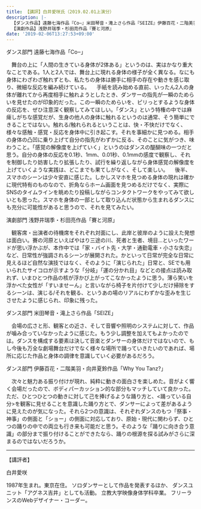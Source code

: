 ```yaml
---
title: 【講評】白井愛咲氏（2019.02.01上演分）
description: |-
  【ダンス作品】遠藤七海作品『Co‒』米田琴音・滝上さら作品『SEIZE』伊藤百花・二階美羽・向井夏鈴作品『Why You Tanz?』
  【演劇作品】浅野井瑞季・杉田亮作品『賽と河原』
date: '2019-02-06T13:27:53+09:00'
---
```

ダンス部門 遠藤七海作品「Co‒」

　舞台の上に「人間の生きている身体が2体ある」というのは、実はかなり重大なことである。1人と2人では、舞台上に現れる身体の様子が全く異なる。なにも身体にわざわざ触れずとも、私たちの身体は勝手に相手の存在や動きを感じ取り、微細な反応を編み続けている。
　手紙を読み始める直前、いったん2人の身体が離れてから再度相手に触れようとしたとき、ダンサーの指先が一瞬のためらいを見せたのが印象的だった。この一瞬のためらいを、ピリっとするような身体の反応を、ぜひ注意深く観察してみてほしい。「ダンス」という特権の中では麻痺しがちな感覚だが、生身の他人の身体に触れるというのは通常、そう簡単にできることではない。触れる/触れられるということは、快・不快だけでなく、様々な感触・感覚・反応を身体中に引き起こす。それを事細かに見つめる。相手の身体の凸凹に乗り上げて自分の指先がわずかに反る、そのことに気がつき、味わうこと。「感覚の解像度を上げていく」というのはダンスの醍醐味の一つだと思う。自分の身体の反応を0.1秒、1mm、0.01秒、0.1mmの感度で観察し、それを制御したり妨害したり拡張したり、試行を繰り返しながら身体感覚の解像度を上げていくような実践は、どこまでも果てしがなく、そして楽しい。
　後半、スマホのシーンは少々安直に感じた。しかしスマホを見つめる身体の現れは確かに現代特有のものなので、折角ならホーム画面を見つめるだけでなく、実際にSNSのタイムラインを眺めたり投稿しながらコンタクトワークをやってみて欲しいとも思った。スマホを身体の一部として取り込んだ状態から生まれるダンスにも充分に可能性があると思うので、それを見てみたい。

演劇部門 浅野井瑞季・杉田亮作品「賽と河原」

　観客席・出演者の待機席をそれぞれ対面にし、此岸と彼岸のように設えた発想は面白い。賽の河原といえばやはり三途の川、死者と生者、境目...といったワードが思い浮かぶが、本作中では「家・バイト先・大学・通勤電車・小さな失恋」など、日常性が強調されるシーンが展開された。かといって日常が完全な日常に見えるほど自然な演技ではなく、そのように「演じられた」日常と、SEでも用いられたサイコロが示すような「分岐」「運の分かれ目」などとの接点は読み取れず、いまひとつ作品の核が浮かび上がってこなかったように思う。薄ら笑いを浮かべた女性が「すいませーん」と言いながら椅子を片付けて少しだけ掃除をするシーンは、演じる/それを観る、というあの場のリアルにわずかな歪みを生じさせたように感じられ、印象に残った。

ダンス部門 米田琴音・滝上さら作品「SEIZE」

　会場の広さと形、観客との近さ、そして音響や照明のシステムに対して、作品が噛み合っていなかったように感じた。もう少し調整を加えてもよかったのでは。ダンスを構成する要素は決して音楽とダンサーの身体だけではないので、もし今後も万全な劇場舞台だけでなく様々な場所で踊っていきたいのであれば、場所に応じた作品と身体の調律を意識していく必要があるだろう。

ダンス部門 伊藤百花・二階美羽・向井夏鈴作品「Why You Tanz?」

　次々と魅力ある振り付けが現れ、純粋に動きの面白さを楽しめた。音がよく響く会場だったので、ボディパーカッション的な部分もマッチしていて良かった。ただ、ひとつひとつの動きに対して己を捧げるような踊り方と、<踊っている自分>を観客に見せることを意識した踊り方とで、ダンサーによって差があるように見えたのが気になった。それら2つの意識は、それぞれダンスのもつ「祭事・神事」の側面と「ショー」の側面に対応しており、原始・現代に関わらず、ひとつの踊りの中での両立も行き来も可能だと思う。そのような「踊りに向き合う意識」の部分まで振り付けることができたなら、踊りの根源を探る試みがさらに深まるのではないだろうか。

----------------------------------------------------------------
【講評者】

白井愛咲

1987年生まれ。東京在住。
ソロダンサーとして作品を発表するほか、
ダンスユニット「アグネス吉井」としても活動。
立教大学映像身体学科卒業。
フリーランスのWebデザイナー・コーダー。
